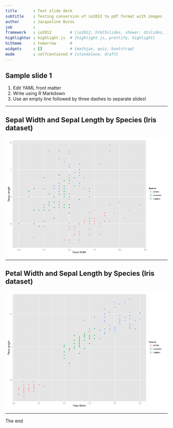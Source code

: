```yaml
---
title       : Test slide deck
subtitle    : Testing conversion of io2012 to pdf format with images
author      : Jacqueline Buros
job         : 
framework   : io2012        # {io2012, html5slides, shower, dzslides, ...}
highlighter : highlight.js  # {highlight.js, prettify, highlight}
hitheme     : tomorrow      # 
widgets     : []            # {mathjax, quiz, bootstrap}
mode        : selfcontained # {standalone, draft}
---
```


## Sample slide 1

1. Edit YAML front matter
2. Write using R Markdown
3. Use an empty line followed by three dashes to separate slides!



--- 

## Sepal Width and Sepal Length by Species (Iris dataset)

<img src="assets/fig/unnamed-chunk-2.png" title="plot of chunk unnamed-chunk-2" alt="plot of chunk unnamed-chunk-2" style="display: block; margin: auto;" />


--- 

## Petal Width and Sepal Length by Species (Iris dataset)

<img src="assets/fig/unnamed-chunk-3.png" title="plot of chunk unnamed-chunk-3" alt="plot of chunk unnamed-chunk-3" style="display: block; margin: auto;" />


--- 

The end

